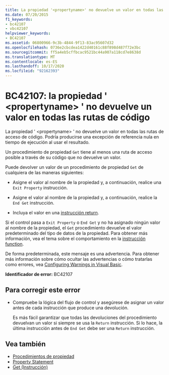 ```yaml
---
title: La propiedad '<propertyname>' no devuelve un valor en todas las rutas de acceso a código
ms.date: 07/20/2015
f1_keywords:
- bc42107
- vbc42107
helpviewer_keywords:
- BC42107
ms.assetid: 06800966-9c3b-4844-9f13-83ac95607d32
ms.openlocfilehash: 0736e2cbcdea1422d40161c88f898d487f72e3bc
ms.sourcegitcommit: ff5a4eb5cffbcac9521bc44a907a118cd7e8638d
ms.translationtype: MT
ms.contentlocale: es-ES
ms.lasthandoff: 10/17/2020
ms.locfileid: "92162393"
---
```

# <a name="bc42107-property-propertyname-doesnt-return-a-value-on-all-code-paths"></a>BC42107: la propiedad ' \<propertyname> ' no devuelve un valor en todas las rutas de código

La propiedad ' \<propertyname> ' no devuelve un valor en todas las rutas de acceso de código. Podría producirse una excepción de referencia nula en tiempo de ejecución al usar el resultado.

Un procedimiento de propiedad `Get` tiene al menos una ruta de acceso posible a través de su código que no devuelve un valor.

 Puede devolver un valor de un procedimiento de propiedad `Get` de cualquiera de las maneras siguientes:

- Asigne el valor al nombre de la propiedad y, a continuación, realice una `Exit Property` instrucción.

- Asigne el valor al nombre de la propiedad y, a continuación, realice la `End Get` instrucción.

- Incluya el valor en una [instrucción return](../statements/return-statement.md).

Si el control pasa a `Exit Property` o `End Get` y no ha asignado ningún valor al nombre de la propiedad, el `Get` procedimiento devuelve el valor predeterminado del tipo de datos de la propiedad. Para obtener más información, vea el tema sobre el comportamiento en la [instrucción function](../statements/function-statement.md).

De forma predeterminada, este mensaje es una advertencia. Para obtener más información sobre cómo ocultar las advertencias o cómo tratarlas como errores, vea [Configuring Warnings in Visual Basic](/visualstudio/ide/configuring-warnings-in-visual-basic).

**Identificador de error:** BC42107

## <a name="to-correct-this-error"></a>Para corregir este error

- Compruebe la lógica del flujo de control y asegúrese de asignar un valor antes de cada instrucción que produce una devolución.

  Es más fácil garantizar que todas las devoluciones del procedimiento devuelvan un valor si siempre se usa la `Return` instrucción. Si lo hace, la última instrucción antes de `End Get` debe ser una `Return` instrucción.

## <a name="see-also"></a>Vea también

- [Procedimientos de propiedad](../../programming-guide/language-features/procedures/property-procedures.md)
- [Property Statement](../statements/property-statement.md)
- [Get (Instrucción)](../statements/get-statement.md)
